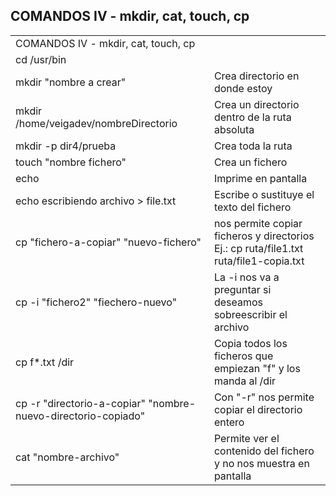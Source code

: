 ## COMANDOS IV - mkdir, cat, touch, cp


<table>
    <tr>
        <td colspan="2">COMANDOS IV - mkdir, cat, touch, cp</td>
    </tr>
    <tr>
        <td colspan="2">cd /usr/bin</td>
    </tr>
    <tr>
        <td>mkdir "nombre a crear"</td>
        <td>Crea directorio en donde estoy</td>
    </tr>
    <tr>
        <td>mkdir /home/veigadev/nombreDirectorio</td>
        <td>Crea un directorio dentro de la ruta absoluta</td>
    </tr>
    <tr>
        <td>mkdir -p dir4/prueba</td>
        <td>Crea toda la ruta </td>
    </tr>
    <tr>
        <td>touch "nombre fichero"</td>
        <td>Crea un fichero</td>
    </tr>
    <tr>
        <td>echo</td>
        <td>Imprime en pantalla</td>
    </tr>
    <tr>
        <td>echo escribiendo archivo > file.txt</td>
        <td>Escribe o sustituye el texto del fichero</td>
    </tr>
    <tr>
        <td>cp "fichero-a-copiar" "nuevo-fichero"</td>
        <td>
            nos permite copiar ficheros y directorios
            <br>
            Ej.: cp ruta/file1.txt ruta/file1-copia.txt    
        </td>
    </tr>
    <tr>
        <td>cp -i "fichero2" "fiechero-nuevo"</td>
        <td>La -i nos va a preguntar si deseamos sobreescribir el archivo</td>
    </tr>
    <tr>
        <td>cp f*.txt /dir</td>
        <td>Copia todos los ficheros que empiezan "f" y los manda al /dir</td>
    </tr>
    <tr>
        <td>cp -r "directorio-a-copiar" "nombre-nuevo-directorio-copiado"</td>
        <td>Con "-r" nos permite copiar el directorio entero</td>
    </tr>
    <tr>
        <td>cat "nombre-archivo"</td>
        <td>Permite ver el contenido del fichero y no nos muestra en pantalla</td>
    </tr>
</table>